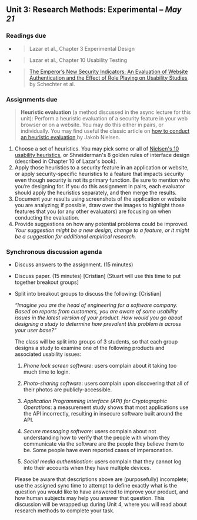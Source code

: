 ## Unit 3: Research Methods: Experimental – *May 21*

### Readings due

  - > Lazar et al., Chapter 3 Experimental Design

  - > Lazar et al., Chapter 10 Usability Testing

  - > [<span class="underline">The Emperor’s New Security Indicators: An
    > Evaluation of Website Authentication and the Effect of Role
    > Playing on Usability
    > Studies</span>](http://commerce.net/wp-content/uploads/2012/04/The%20Emperors_New_Security_Indicators.pdf),
    > by Schechter et al.

### Assignments due

> **Heuristic evaluation** (a method discussed in the async lecture for this unit): Perform a heuristic evaluation of a security feature in your web browser or on a website. You may do this either in pairs, or individually. You may find useful the classic article on [how to conduct an heuristic evaluation](https://www.nngroup.com/articles/how-to-conduct-a-heuristic-evaluation/),by Jakob Nielsen.

1. Choose a set of heuristics. You may pick some or all of [Nielsen's 10 usability heuristics](https://www.nngroup.com/articles/ten-usability-heuristics/), or Shneiderman's 8 golden rules of interface design (described in Chapter 10 of Lazar's book).
2. Apply those heuristics to a security feature in an application or website, or apply security-specific heuristics to a feature that impacts security even though security is not its primary function. Be sure to mention who you’re designing for. If you do this assignment in pairs, each evaluator should apply the heuristics separately, and then merge the results.
3. Document your results using screenshots of the application or website you are analyzing; if possible, draw over the images to highlight those features that you (or any other evaluators) are focusing on when conducting the evaluation.
4. Provide suggestions on how any potential problems could be improved. *Your suggestion might be a new design, change to a feature, or it might be a suggestion for additional empirical research.*

### Synchronous discussion agenda

  - Discuss answers to the assignment. (15 minutes)

  - Discuss paper. (15 minutes) \[Cristian\] (Stuart will use this time to put together breakout groups\]

  - Split into breakout groups to discuss the following: \[Cristian\]

    *“Imagine you are the head of engineering for a software company.
    Based on reports from customers, you are aware of some usability
    issues in the latest version of your product. How would you go about
    designing a study to determine how prevalent this problem is across
    your user base?”*

    The class will be split into groups of 3 students, so that each group designs a study to examine one of the following products and associated usability issues:

    1. *Phone lock screen software*: users complain about it taking too much time to login.

    2. *Photo-sharing software*: users complain upon discovering that all of their photos are publicly-accessible.

    3. *Application Programming Interface (API) for Cryptographic Operations*: a measurement study shows that most applications use the API incorrectly, resulting in insecure software built around the API.

    4. *Secure messaging software*: users complain about not understanding how to verify that the people with whom they communicate via the software are the people they believe them to be. Some people have even reported cases of impersonation.

    5. *Social media authentication*: users complain that they cannot log into their accounts when they have multiple devices.

    Please be aware that descriptions above are (purposefully) incomplete; use the assigned sync time to attempt to define exactly what is the question you would like to have answered to improve your product, and how human subjects may help you answer that question. This discussion will be wrapped up during Unit 4, where you will read about research methods to complete your task.